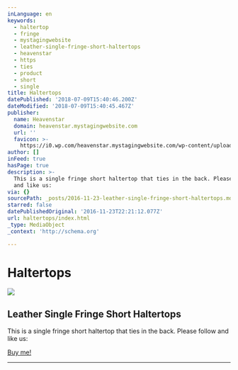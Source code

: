 ```yaml
---
inLanguage: en
keywords:
  - haltertop
  - fringe
  - mystagingwebsite
  - leather-single-fringe-short-haltertops
  - heavenstar
  - https
  - ties
  - product
  - short
  - single
title: Haltertops
datePublished: '2018-07-09T15:40:46.200Z'
dateModified: '2018-07-09T15:40:45.467Z'
publisher:
  name: Heavenstar
  domain: heavenstar.mystagingwebsite.com
  url: ''
  favicon: >-
    https://i0.wp.com/heavenstar.mystagingwebsite.com/wp-content/uploads/2016/08/cropped-icon.jpg?fit=192%2C192&ssl=1
author: []
inFeed: true
hasPage: true
description: >-
  This is a single fringe short haltertop that ties in the back. Please follow
  and like us: 
via: {}
sourcePath: _posts/2016-11-23-leather-single-fringe-short-haltertops.md
starred: false
datePublishedOriginal: '2016-11-23T22:21:12.077Z'
url: haltertops/index.html
_type: MediaObject
_context: 'http://schema.org'

---
```

# **Haltertops**

<article style=""><img src="https://s3-us-west-2.amazonaws.com/the-grid-img/p/a540df205509d2e033c80a17901c8be885509431.jpg" /><h1>Leather Single Fringe Short Haltertops</h1><p>This is a single fringe short haltertop that ties in the back. Please follow and like us: </p></article>

[Buy me!][0]

---



[0]: https://www.bonanza.com/listings/Fringe-Halters-Single-Short-Fringe/388169651